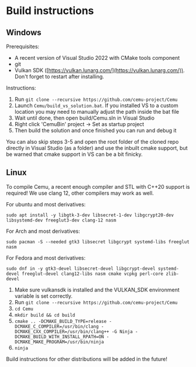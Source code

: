 # Build instructions

## Windows

Prerequisites:
- A recent version of Visual Studio 2022 with CMake tools component
- git
- Vulkan SDK ([https://vulkan.lunarg.com/](https://vulkan.lunarg.com/)). Don't forget to restart after installing.

Instructions:

1) Run `git clone --recursive https://github.com/cemu-project/Cemu`
2) Launch `Cemu/build_vs_solution.bat`. If you installed VS to a custom location you may need to manually adjust the path inside the bat file
3) Wait until done, then open build/Cemu.sln in Visual Studio
4) Right click 'CemuBin' project -> Set as startup project
5) Then build the solution and once finished you can run and debug it

You can also skip steps 3-5 and open the root folder of the cloned repo directly in Visual Studio (as a folder) and use the inbuilt cmake support, but be warned that cmake support in VS can be a bit finicky.

## Linux

To compile Cemu, a recent enough compiler and STL with C++20 support is required! We use clang 12, other compilers may work as well.

For ubuntu and most derivatives:

`sudo apt install -y libgtk-3-dev libsecret-1-dev libgcrypt20-dev libsystemd-dev freeglut3-dev clang-12 nasm`

For Arch and most derivatives:

`sudo pacman -S --needed gtk3 libsecret libgcrypt systemd-libs freeglut nasm`

For Fedora and most derivatives:

`sudo dnf in -y gtk3-devel libsecret-devel libgcrypt-devel systemd-devel freeglut-devel clang12-libs nasm cmake vcpkg perl-core zlib-devel`

1) Make sure vulkansdk is installed and the VULKAN_SDK environment variable is set correctly.
2) Run `git clone --recursive https://github.com/cemu-project/Cemu`
3) `cd Cemu`
4) `mkdir build && cd build`
5) `cmake .. -DCMAKE_BUILD_TYPE=release -DCMAKE_C_COMPILER=/usr/bin/clang -DCMAKE_CXX_COMPILER=/usr/bin/clang++ -G Ninja -DCMAKE_BUILD_WITH_INSTALL_RPATH=ON -DCMAKE_MAKE_PROGRAM=/usr/bin/ninja`
6) `ninja`

Build instructions for other distributions will be added in the future!
